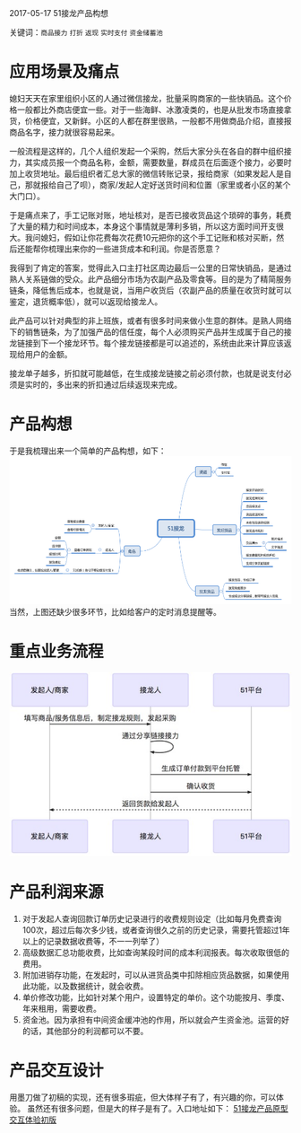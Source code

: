 2017-05-17 51接龙产品构想

关键词：`商品接力` `打折` `返现` `实时支付` `资金储蓄池`

# 应用场景及痛点
媳妇天天在家里组织小区的人通过微信接龙，批量采购商家的一些快销品。这个价格一般都比外商店便宜一些。对于一些海鲜、冰激凌类的，也是从批发市场直接拿货，价格便宜，又新鲜。小区的人都在群里很熟，一般都不用做商品介绍，直接报商品名字，接力就很容易起来。

一般流程是这样的，几个人组织发起一个采购，然后大家分头在各自的群中组织接力，其实成员报一个商品名称，金额，需要数量，群成员在后面逐个接力，必要时加上收货地址。最后组织者汇总大家的微信转账记录，报给商家（如果发起人是自己，那就报给自己了呗），商家/发起人定好送货时间和位置（家里或者小区的某个大门口）。

于是痛点来了，手工记账对账，地址核对，是否已接收货品这个琐碎的事务，耗费了大量的精力和时间成本，本身这个事情就是薄利多销，所以这方面时间开支很大。我问媳妇，假如让你花费每次花费10元把你的这个手工记账和核对买断，然后还能帮你梳理出来你的一些进货成本和利润。你是否愿意？

我得到了肯定的答案，觉得此入口主打社区周边最后一公里的日常快销品，是通过熟人关系链做的受众。此产品细分市场为农副产品及零食等。目的是为了精简服务链条，降低售后成本，也就是说，当用户收货后（农副产品的质量在收货时就可以鉴定，退货概率低），就可以返现给接龙人。

此产品可以针对典型的非上班族，或者有很多时间来做小生意的群体。是熟人网络下的销售链条，为了加强产品的信任度，每个人必须购买产品并生成属于自己的接龙链接到下一个接龙环节。每个接龙链接都是可以追述的，系统由此来计算应该返现给用户的金额。

接龙单子越多，折扣就可能越低，在生成接龙链接之前必须付款，也就是说支付必须是实时的，多出来的折扣通过后续返现来完成。

# 产品构想
于是我梳理出来一个简单的产品构想，如下：
![](/assets/51接龙.png)
当然，上图还缺少很多环节，比如给客户的定时消息提醒等。

# 重点业务流程
![51接龙重点业务流程](/assets/QQ20170519-085408.jpg)

# 产品利润来源
1. 对于发起人查询回款订单历史记录进行的收费规则设定（比如每月免费查询100次，超过后每次多少钱，或者查询很久之前的历史记录，需要托管超过1年以上的记录数据收费等，不一一列举了）
2. 高级数据汇总功能收费，比如查询某段时间的成本利润报表。每次收取很低的费用。
3. 附加进销存功能，在发起时，可以从进货品类中扣除相应货品数据，如果使用此功能，以及数据统计，就会收费。
4. 单价修改功能，比如针对某个用户，设置特定的单价。这个功能按月、季度、年来租用，需要收费。
5. 资金池。因为承担有中间资金缓冲池的作用，所以就会产生资金池。运营的好的话，其他部分的利润都可以不要。

# 产品交互设计
用墨刀做了初稿的实现，还有很多瑕疵，但大体样子有了，有兴趣的你，可以体验。
虽然还有很多问题，但是大的样子是有了。入口地址如下：
[51接龙产品原型交互体验初版](https://pro.modao.cc/app/71239ab3f1ad4e96fc9fdb41f4cae2c11f441313 "51接龙产品原型交互体验初版")